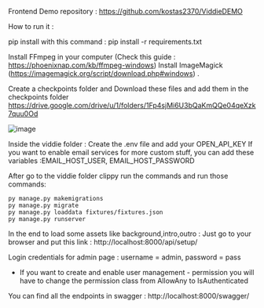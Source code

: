 Frontend Demo repository :  https://github.com/kostas2370/ViddieDEMO

How to run it :

pip install with this command :
pip install -r requirements.txt

Install FFmpeg in your computer (Check this guide : https://phoenixnap.com/kb/ffmpeg-windows)
Install ImageMagick (https://imagemagick.org/script/download.php#windows)
 .

Create a checkpoints folder and
Download these files and add them in the checkpoints folder
https://drive.google.com/drive/u/1/folders/1Fp4sjMi6U3bQaKmQQe04qeXzk7quu0Od

![image](https://github.com/kostas2370/Clippy-V2/assets/96636678/621fa695-5a40-42e0-9464-51aae08d89c7)


Inside the viddie folder : 
Create the .env file and add your OPEN_API_KEY
If you want to enable email services for more custom stuff, you can add these variables :EMAIL_HOST_USER, EMAIL_HOST_PASSWORD

After go to the viddie folder clippy run the commands and run those commands:


```shell
py manage.py makemigrations
py manage.py migrate
py manage.py loaddata fixtures/fixtures.json
py manage.py runserver
```

In the end to load some assets like background,intro,outro :
Just go to your browser and put this link : http://localhost:8000/api/setup/

Login credentials for admin page : username = admin, password = pass


* If you want to create and enable user management - permission you will have to change the permission class from AllowAny to
IsAuthenticated

You can find all the endpoints in swagger : http://localhost:8000/swagger/